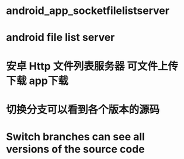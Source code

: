 # android_app_socketfilelistserver
# android file list server
# 安卓 Http 文件列表服务器 可文件上传 下载 app下载
# 
# 切换分支可以看到各个版本的源码
# Switch branches can see all versions of the source code
